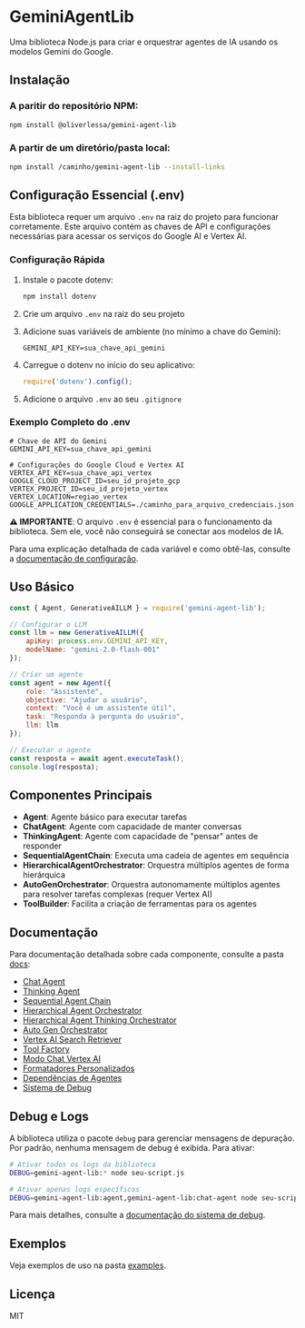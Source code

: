 # GeminiAgentLib

Uma biblioteca Node.js para criar e orquestrar agentes de IA usando os modelos Gemini do Google.

## Instalação

### A paritir do repositório NPM:

```bash
npm install @oliverlessa/gemini-agent-lib
```

### A partir de um diretório/pasta local:

```bash
npm install /caminho/gemini-agent-lib --install-links
```

## Configuração Essencial (.env)

Esta biblioteca requer um arquivo `.env` na raiz do projeto para funcionar corretamente. Este arquivo contém as chaves de API e configurações necessárias para acessar os serviços do Google AI e Vertex AI.

### Configuração Rápida

1. Instale o pacote dotenv:
   ```bash
   npm install dotenv
   ```

2. Crie um arquivo `.env` na raiz do seu projeto
3. Adicione suas variáveis de ambiente (no mínimo a chave do Gemini):
   ```
   GEMINI_API_KEY=sua_chave_api_gemini
   ```
4. Carregue o dotenv no início do seu aplicativo:
   ```javascript
   require('dotenv').config();
   ```
5. Adicione o arquivo `.env` ao seu `.gitignore`

### Exemplo Completo do .env

```
# Chave de API do Gemini
GEMINI_API_KEY=sua_chave_api_gemini

# Configurações do Google Cloud e Vertex AI
VERTEX_API_KEY=sua_chave_api_vertex
GOOGLE_CLOUD_PROJECT_ID=seu_id_projeto_gcp
VERTEX_PROJECT_ID=seu_id_projeto_vertex
VERTEX_LOCATION=regiao_vertex
GOOGLE_APPLICATION_CREDENTIALS=./caminho_para_arquivo_credenciais.json
```

**⚠️ IMPORTANTE**: O arquivo `.env` é essencial para o funcionamento da biblioteca. Sem ele, você não conseguirá se conectar aos modelos de IA.

Para uma explicação detalhada de cada variável e como obtê-las, consulte a [documentação de configuração](docs/configuracao.md).

## Uso Básico

```javascript
const { Agent, GenerativeAILLM } = require('gemini-agent-lib');

// Configurar o LLM
const llm = new GenerativeAILLM({
    apiKey: process.env.GEMINI_API_KEY,
    modelName: "gemini-2.0-flash-001"
});

// Criar um agente
const agent = new Agent({
    role: "Assistente",
    objective: "Ajudar o usuário",
    context: "Você é um assistente útil",
    task: "Responda à pergunta do usuário",
    llm: llm
});

// Executar o agente
const resposta = await agent.executeTask();
console.log(resposta);
```

## Componentes Principais

- **Agent**: Agente básico para executar tarefas
- **ChatAgent**: Agente com capacidade de manter conversas
- **ThinkingAgent**: Agente com capacidade de "pensar" antes de responder
- **SequentialAgentChain**: Executa uma cadeia de agentes em sequência
- **HierarchicalAgentOrchestrator**: Orquestra múltiplos agentes de forma hierárquica
- **AutoGenOrchestrator**: Orquestra autonomamente múltiplos agentes para resolver tarefas complexas (requer Vertex AI)
- **ToolBuilder**: Facilita a criação de ferramentas para os agentes

## Documentação

Para documentação detalhada sobre cada componente, consulte a pasta [docs](docs):

- [Chat Agent](docs/chat-agent.md)
- [Thinking Agent](docs/thinking-agent.md)
- [Sequential Agent Chain](docs/sequential-agent-chain.md)
- [Hierarchical Agent Orchestrator](docs/hierarchical-agent-orchestrator.md)
- [Hierarchical Agent Thinking Orchestrator](docs/hierarchical-agent-thinking-orchestrator.md)
- [Auto Gen Orchestrator](docs/auto-gen-orchestrator.md)
- [Vertex AI Search Retriever](docs/vertex-ai-search-retriever.md)
- [Tool Factory](docs/tool-factory.md)
- [Modo Chat Vertex AI](docs/modo-chat-vertex-ai.md)
- [Formatadores Personalizados](docs/formatadores-personalizados.md)
- [Dependências de Agentes](docs/dependencias-agentes.md)
- [Sistema de Debug](docs/sistema-de-debug.md)

## Debug e Logs

A biblioteca utiliza o pacote `debug` para gerenciar mensagens de depuração. Por padrão, nenhuma mensagem de debug é exibida. Para ativar:

```bash
# Ativar todos os logs da biblioteca
DEBUG=gemini-agent-lib:* node seu-script.js

# Ativar apenas logs específicos
DEBUG=gemini-agent-lib:agent,gemini-agent-lib:chat-agent node seu-script.js
```

Para mais detalhes, consulte a [documentação do sistema de debug](./docs/sistema-de-debug.md).

## Exemplos

Veja exemplos de uso na pasta [examples](./examples).

## Licença

MIT
